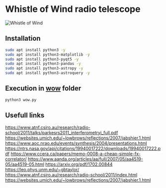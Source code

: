 # Whistle of Wind radio telescope
![Whistle of Wind](https://github.com/user-attachments/assets/c5fb736e-5ffb-4102-8ebd-a200df3dfa0d)

## Installation
```bash
sudo apt install python3 -y
sudo apt install python3-matplotlib -y
sudo apt install python3-pyqt5 -y
sudo apt install python3-pandas -y
sudo apt install python3-astropy -y
sudo apt install python3-astroquery -y
```

## Execution in [wow](./wow) folder
```bash
python3 wow.py
```

## Usefull links
https://www.atnf.csiro.au/research/radio-school/2011/talks/parkesrs2011_interferometryi_full.pdf
https://websites.umich.edu/~lowbrows/reflections/2007/jabshier.1.html
https://www.aoc.nrao.edu/events/synthesis/2004/presentations.html
https://ntrs.nasa.gov/api/citations/19940017222/downloads/19940017222.pdf
https://www.ccera.ca/papers/memo-0008-a-cheap-simple-fx-correlator/
https://www.aanda.org/articles/aa/full/2007/05/aa4519-05/aa4519-05.html
https://arxiv.org/pdf/1702.00844
https://leo.phys.unm.edu/~gbtaylor/
https://www.atnf.csiro.au/research/radio-school/2011/index.html
https://websites.umich.edu/~lowbrows/reflections/2007/jabshier.1.html
